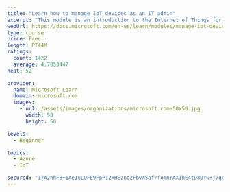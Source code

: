 ```yaml
---
title: "Learn how to manage IoT devices as an IT admin"
excerpt: "This module is an introduction to the Internet of Things for IT admins."
webUrl: https://docs.microsoft.com/en-us/learn/modules/manage-iot-devices/
type: course
price: Free
length: PT44M
ratings:
  count: 1422
  average: 4.7053447
heat: 52

provider:
  name: Microsoft Learn
  domain: microsoft.com
  images:
    - url: /assets/images/organizations/microsoft.com-50x50.jpg
      width: 50
      height: 50

levels:
  - Beginner

topics:
  - Azure
  - IoT

secured: "17A2nhF8+1Ae1uLUFE9FpP12+HEzno2FbvX5af/fomnrAXIhE4tD8UYw+j7qoHOHKjpv+bUh5EOgFmSEPvd7CJTdnuQaj0I3nmi1ZZuPxmRFrjeBBliBsxT0BeKVMcH/hSDaJNMozWkmGMJJHOP3Btmylu2h4xEP/fMyBV6iELoPk7u6090IYc2PtCTjrXDPK/XFb2LAnMmX7kGaCdoT0Et5QPZX4Fi1q5cYWsezNCZQGLjHFrM4dIazjhscWk8bjYETrVR22UzAooZbLXBnRLozBuaV/4b5MCxfCUUyeK4uUIlwlApNuYgYGA5JgtwxLQbg1sQtwI9KMPc2MM1jfMX4P9LwjVr7LCI9YRBxKTRU0bGfCzd7goKWVorIXO1Sc2P/wXOCKv6wmRf2SJg+gsKfxAZA5QT52L7FU9AzOdg=;OUNZKeCRV1aFCh4jv8rhMA=="
---
```


